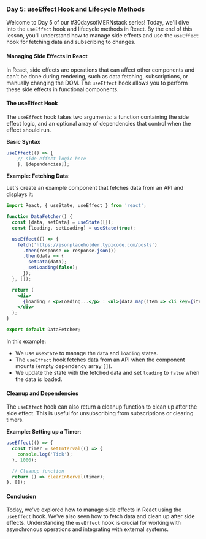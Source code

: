 ### Day 5: useEffect Hook and Lifecycle Methods
Welcome to Day 5 of our #30daysofMERNstack series! Today, we'll dive into the `useEffect` hook and lifecycle methods in React. By the end of this lesson, you'll understand how to manage side effects and use the `useEffect` hook for fetching data and subscribing to changes.

#### Managing Side Effects in React

In React, side effects are operations that can affect other components and can't be done during rendering, such as data fetching, subscriptions, or manually changing the DOM. The `useEffect` hook allows you to perform these side effects in functional components.

#### The useEffect Hook

The `useEffect` hook takes two arguments: a function containing the side effect logic, and an optional array of dependencies that control when the effect should run.

**Basic Syntax**

```jsx
useEffect(() => {   
	// side effect logic here 
	}, [dependencies]);
```

**Example: Fetching Data**:

Let's create an example component that fetches data from an API and displays it:

```jsx
import React, { useState, useEffect } from 'react';

function DataFetcher() {
  const [data, setData] = useState([]);
  const [loading, setLoading] = useState(true);

  useEffect(() => {
    fetch('https://jsonplaceholder.typicode.com/posts')
      .then(response => response.json())
      .then(data => {
        setData(data);
        setLoading(false);
      });
  }, []);

  return (
    <div>
      {loading ? <p>Loading...</p> : <ul>{data.map(item => <li key={item.id}>{item.title}</li>)}</ul>}
    </div>
  );
}

export default DataFetcher;

```
In this example:

- We use `useState` to manage the `data` and `loading` states.
- The `useEffect` hook fetches data from an API when the component mounts (empty dependency array `[]`).
- We update the state with the fetched data and set `loading` to `false` when the data is loaded.

#### Cleanup and Dependencies

The `useEffect` hook can also return a cleanup function to clean up after the side effect. This is useful for unsubscribing from subscriptions or clearing timers.

**Example: Setting up a Timer**:

```jsx
useEffect(() => {
  const timer = setInterval(() => {
    console.log('Tick');
  }, 1000);

  // Cleanup function
  return () => clearInterval(timer);
}, []);

```

#### Conclusion

Today, we've explored how to manage side effects in React using the `useEffect` hook. We've also seen how to fetch data and clean up after side effects. Understanding the `useEffect` hook is crucial for working with asynchronous operations and integrating with external systems.
